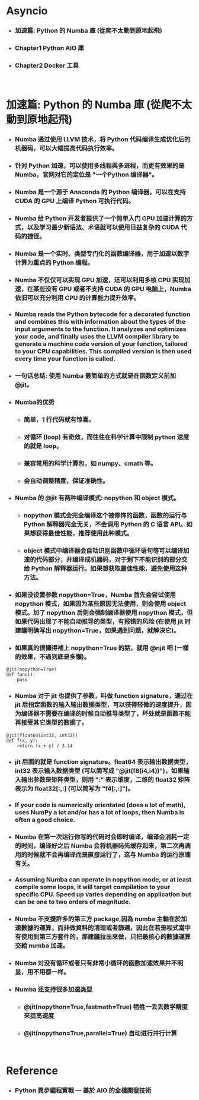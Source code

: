 Asyncio
=====
* ### 加速篇: Python 的 Numba 庫 (從爬不太動到原地起飛)
* ### Chapter1 Python AIO 庫
* ### Chapter2 Docker 工具
<br />

加速篇: Python 的 Numba 庫 (從爬不太動到原地起飛)
=====
* ### Numba 通过使用 LLVM 技术，将 Python 代码编译生成优化后的机器码，可以大幅提高代码执行效率。
* ### 针对 Python 加速，可以使用多线程與多进程，而更有效果的是 Numba，官网对它的定位是 "一个Python 编译器"。
* ### Numba 是一个源于 Anaconda 的 Python 编译器，可以在支持 CUDA 的 GPU 上编译 Python 可执行代码。
* ### Numba 给 Python 开发者提供了一个简单入门 GPU 加速计算的方式，以及学习最少新语法、术语就可以使用日益复杂的 CUDA 代码的捷径。
* ### Numba 是一个实时、类型专门化的函数编译器，用于加速以数字计算为重点的 Python 编程。
* ### Numba 不仅仅可以实现 GPU 加速，还可以利用多核 CPU 实现加速，在某些没有 GPU 或者不支持 CUDA 的 GPU 电脑上，Numba 依旧可以充分利用 CPU 的计算能力提升效率。
* ### Numba reads the Python bytecode for a decorated function and combines this with information about the types of the input arguments to the function. It analyzes and optimizes your code, and finally uses the LLVM compiler library to generate a machine code version of your function, tailored to your CPU capabilities. This compiled version is then used every time your function is called.
* ### 一句话总结: 使用 Numba 最简单的方式就是在函数定义前加 \@jit。
* ### Numba的优势
    * ### 简单，1 行代码就有惊喜。
    * ### 对循环 (loop) 有奇效，而往往在科学计算中限制 python 速度的就是 loop。
    * ### 兼容常用的科学计算包，如 numpy、cmath 等。
    * ### 会自动调整精度，保证准确性。
* ### Numba 的 \@jit 有两种编译模式: nopython 和 object 模式。
    * ### nopython 模式会完全编译这个被修饰的函数，函数的运行与 Python 解释器完全无关，不会调用 Python 的 C 语言 API。如果想获得最佳性能，推荐使用此种模式。
    * ### object 模式中编译器会自动识别函数中循环语句等可以编译加速的代码部分，并编译成机器码，对于剩下不能识别的部分交给 Python 解释器运行。如果想获取最佳性能，避免使用这种方法。
* ### 如果没设置参数 nopython=True，Numba 首先会尝试使用 nopython 模式，如果因为某些原因无法使用，则会使用 object 模式。加了 nopython 后则会强制编译器使用 nopython 模式，但如果代码出现了不能自动推导的类型，有报错的风险 (在使用 jit 时建議明确写出 nopython=True，如果遇到问题，就解決它)。
* ### 如果真的很懶得補上 nopython=True 的話，就用 \@njit 吧 (一樣的效果，不過到底是多懶)。
```
@jit(nopython=True)
def func():
    pass
```
* ### Numba 对于 jit 也提供了参数，叫做 function signature，通过在 jit 后指定函数的输入输出数据类型，可以获得轻微的速度提升，因为编译器不需要在编译的时候自动推导类型了，坏处就是函数不能再接受其它类型的数据了。
```
@jit(float64(int32, int32))
def f(x, y):
    return (x + y) / 3.14
```
* ### jit 后面的就是 function signature。float64 表示输出数据类型，int32 表示输入数据类型 (可以简写成 "@jit(f8(i4,i4))")，如果输入输出参数是矩阵类型，则用 ":" 表示维度，二维的 float32 矩阵表示为 float32[:,:] (可以简写为 "f4[:,:]")。
* ### If your code is numerically orientated (does a lot of math), uses NumPy a lot and/or has a lot of loops, then Numba is often a good choice.
* ### Numba 在第一次运行你写的代码时会即时编译，编译会消耗一定的时间，编译好之后 Numba 会将机器码先缓存起来，第二次再调用的时候就不会再编译而是直接运行了，这与 Numba 的运行原理有关。
* ### Assuming Numba can operate in nopython mode, or at least compile some loops, it will target compilation to your specific CPU. Speed up varies depending on application but can be one to two orders of magnitude.
* ### Numba 不支援許多的第三方 package,因為 numba 主軸在於加速數據的運算，而非做資料的清理或者篩選，因此在若是程式當中有使用到第三方套件的，那建議拉出來做，只把最核心的數據運算交給 numba 加速。
* ### Numba 对没有循环或者只有非常小循环的函数加速效果并不明显，用不用都一样。
* ### Numba 还支持很多加速类型
    * ### ​\@jit(nopython=True,fastmath=True) 牺牲一丢丢数学精度来提高速度
    * ### \@jit(nopython=True,parallel=True) 自动进行并行计算
<br />

Reference
=====
* ### Python 異步編程實戰 — 基於 AIO 的全棧開發技術
<br />
